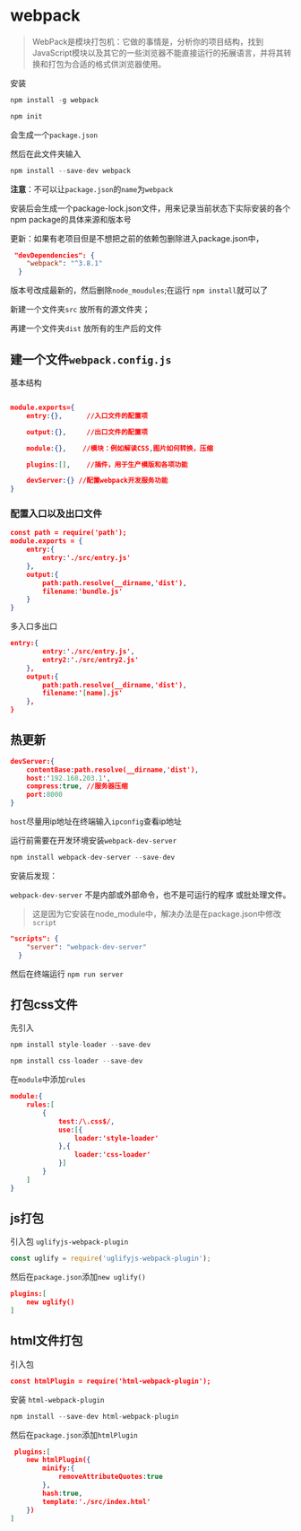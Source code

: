 # webpack

> WebPack是模块打包机：它做的事情是，分析你的项目结构，找到JavaScript模块以及其它的一些浏览器不能直接运行的拓展语言，并将其转换和打包为合适的格式供浏览器使用。

安装

```js
npm install -g webpack

npm init
```

会生成一个`package.json`

然后在此文件夹输入

```js
npm install --save-dev webpack
```

**注意**：不可以让`package.json`的`name`为`webpack`

安装后会生成一个package-lock.json文件，用来记录当前状态下实际安装的各个npm package的具体来源和版本号

更新：如果有老项目但是不想把之前的依赖包删除进入package.json中，

```json
 "devDependencies": {
    "webpack": "^3.8.1"
  }
```

版本号改成最新的，然后删除`node_moudules`;在运行 `npm install`就可以了

新建一个文件夹`src` 放所有的源文件夹；

再建一个文件夹`dist` 放所有的生产后的文件

## 建一个文件`webpack.config.js`

基本结构

```json

module.exports={
    entry:{},      //入口文件的配置项

    output:{},     //出口文件的配置项

    module:{},    //模块：例如解读CSS,图片如何转换，压缩

    plugins:[],    //插件，用于生产模版和各项功能

    devServer:{} //配置webpack开发服务功能
}

```

### 配置入口以及出口文件

```json
const path = require('path');
module.exports = {
    entry:{
        entry:'./src/entry.js'
    },
    output:{
        path:path.resolve(__dirname,'dist'),
        filename:'bundle.js'
    }
}
```

多入口多出口

```json
entry:{
        entry:'./src/entry.js',
        entry2:'./src/entry2.js'
    },
    output:{
        path:path.resolve(__dirname,'dist'),
        filename:'[name].js'
    },
}
```

## 热更新

```json
devServer:{
    contentBase:path.resolve(__dirname,'dist'),
    host:'192.168.203.1',
    compress:true, //服务器压缩
    port:8000
}
```

`host`尽量用ip地址在终端输入`ipconfig`查看ip地址

运行前需要在开发环境安装`webpack-dev-server`

```js
npm install webpack-dev-server --save-dev
```

安装后发现：

`webpack-dev-server` 不是内部或外部命令，也不是可运行的程序
或批处理文件。

> 这是因为它安装在node_module中，解决办法是在package.json中修改`script`

```json
"scripts": {
    "server": "webpack-dev-server"
  }
```

然后在终端运行 `npm run server`

## 打包css文件

先引入

```js
npm install style-loader --save-dev

npm install css-loader --save-dev
```

在`module`中添加`rules`

```json
module:{
    rules:[
        {
            test:/\.css$/,
            use:[{
                loader:'style-loader'
            },{
                loader:'css-loader'
            }]
        }
    ]
}
```

## js打包

引入包 `uglifyjs-webpack-plugin`

```js
const uglify = require('uglifyjs-webpack-plugin');
```

然后在`package.json`添加`new uglify()`

```json
plugins:[
    new uglify()
]
```

## html文件打包

引入包

```json
const htmlPlugin = require('html-webpack-plugin');
```

安装 `html-webpack-plugin`

```js
npm install --save-dev html-webpack-plugin
```

然后在`package.json`添加`htmlPlugin`

```json
 plugins:[
    new htmlPlugin({
        minify:{
            removeAttributeQuotes:true
        },
        hash:true,
        template:'./src/index.html'
    })
]
```
